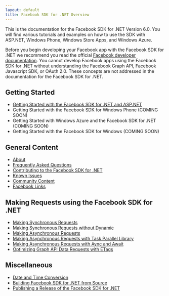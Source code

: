 ```yaml
---
layout: default
title: Facebook SDK for .NET Overview
---
```


This is the documentation for the Facebook SDK for .NET Version 6.0. You will find various tutorials and examples on how to use the SDK with ASP.NET, Windows Phone, Windows Store Apps, and Windows Azure.

Before you begin developing your Facebook app with the Facebook SDK for .NET we recommend you read the official [Facebook developer documentation](https://developers.facebook.com/docs/). You cannot develop Facebook apps using the Facebook SDK for .NET without understanding the Facebook Graph API, Facebook Javascript SDK, or OAuth 2.0. These concepts are not addressed in the documentation for the Facebook SDK for .NET. 

## Getting Started

* [Getting Started with the Facebook SDK for .NET and ASP.NET](/docs/web/getting-started)
* Getting Started with the Facebook SDK for Windows Phone (COMING SOON)
* Getting Started with Windows Azure and the Facebook SDK for .NET (COMING SOON)
* Getting Started with the Facebook SDK for Windows (COMING SOON)

## General Content

* [About](/docs/about)
* [Frequently Asked Questions](/docs/faq)
* [Contributing to the Facebook SDK for .NET](/docs/contribute)
* [Known Issues](/docs/known-issues)
* [Community Content](/docs/community-content)
* [Facebook Links](/docs/facebook-links)

## Making Requests using the Facebook SDK for .NET

* [Making Synchronous Requests](/docs/making-synchronous-requests)
* [Making Synchronous Requests without Dynamic](/docs/making-synchronous-without-dynamic-support)
* [Making Asynchronous Requests](/docs/making-asynchronous-requests)
* [Making Asynchronous Requests with Task Parallel Library](/docs/making-asynchronous-requests-with-task-parallel-library)
* [Making Asynchronous Requests with Aync and Await](/docs/making-asynchronous-requests-with-async-await)
* [Optimizing Graph API Data Requests with ETags](/docs/optimizing-graph-api-data-fetch-using-etags)

## Miscellaneous

* [Date and Time Conversion](/docs/datetimeconverter)
* [Building Facebook SDK for .NET from Source](/docs/build)
* [Publishing a Release of the Facebook SDK for .NET](/docs/release)